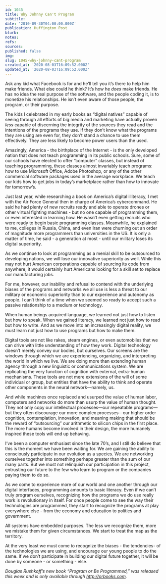 ```yaml
---
id: 1045
title: Why Johnny Can't Program
subtitle: 
date: '2010-09-30T04:00:00.000Z'
publication: Huffington Post
blurb: 
notes: 
refs: 
sources: 
published: false
img: 
slug: 1045-why-johnny-cant-program
created_at: '2020-08-03T16:09:52.000Z'
updated_at: '2020-08-03T16:09:52.000Z'
---
```

Ask any kid what Facebook is for and he’ll tell you it’s there to help him make friends. What else could he think? It’s how he *does* make friends. He has no idea the real purpose of the software, and the people coding it, is to monetize his relationships. He isn’t even aware of those people, the program, or their purpose.

The kids I celebrated in my early books as “digital natives” capable of seeing through all efforts of big media and marketing have actually proven *less* capable of discerning the integrity of the sources they read and the intentions of the programs they use. If they don’t know what the programs they are using are even for, they don’t stand a chance to use them effectively. They are less likely to become power users than the used.

Amazingly, America - the birthplace of the Internet - is the only developed nation that does not teach programming in its public schools. Sure, some of our schools have elected to offer “computer” classes, but instead of teaching programming, these classes almost invariably teach programs: how to use Microsoft Office, Adobe Photoshop, or any of the other commercial software packages used in the average workplace. We teach our kids how to get jobs in today’s marketplace rather than how to innovate for tomorrow’s.

Just last year, while researching a book on America’s digital illiteracy, I met with the Air Force General then in charge of America’s cybercommand. He said he had plenty of new recruits ready and able to operate drones or other virtual fighting machines - but no one capable of programming them, or even interested in learning how. He wasn’t even getting recruits who were ready to begin basic programming classes. Meanwhile, he explained to me, colleges in Russia, China, and even Iran were churning out an order of magnitude more programmers than universities in the US. It is only a matter of time, he said - a generation at most - until our military loses its digital superiority.

As we continue to look at programming as a menial skill to be outsourced to developing nations, we will lose our innovative superiority as well. While this may not hurt American corporations capable of sourcing its code from anywhere, it would certainly hurt Americans looking for a skill set to replace our manufacturing jobs.

For me, however, our inability and refusal to contend with the underlying biases of the programs and networks we all use is less a threat to our military or economic superiority than to our experience and autonomy as people. I can’t think of a time when we seemed so ready to accept such a passive relationship to a medium or technology. 

When human beings acquired language, we learned not just how to listen but how to speak. When we gained literacy, we learned not just how to read but how to write. And as we move into an increasingly digital reality, we must learn not just how to use programs but how to make them.

Digital tools are not like rakes, steam engines, or even automobiles that we can drive with little understanding of how they work. Digital technology doesn’t merely convey our bodies, but ourselves. Our screens are the windows through which we are experiencing, organizing, and interpreting the world in which we live. We are doing more than extending human agency through a new linguistic or communications system. We are replicating the very function of cognition with external, extra-human mechanisms. These tools are not mere extensions of the will of some individual or group, but entities that have the ability to think and operate other components in the neural network—namely, us.

And while machines once replaced and usurped the value of human labor, computers and networks do more than usurp the value of human thought. They not only copy our intellectual processes—our repeatable programs—but they often discourage our more complex processes—our higher order cognition, contemplation, innovation, and meaning making that should be the reward of “outsourcing” our arithmetic to silicon chips in the first place. The more humans become involved in their design, the more humanely inspired these tools will end up behaving.

I’ve been a computer enthusiast since the late 70’s, and I still do believe that this is the moment we have been waiting for. We are gaining the ability to consciously participate in our evolution as a species. We are networking ourselves together into something perhaps greater than the sum of our many parts. But we must not relinquish our participation in this project, entrusting our future to the few who learn to program or the companies paying them to do so.

As we come to experience more of our world and one another through our digital interfaces, programming amounts to basic literacy. Even if we can’t truly program ourselves, recognizing how the programs we do use really work is revolutionary in itself. For once people come to see the way their technologies are programmed, they start to recognize the programs at play everywhere else - from the economy and education to politics and government.

All systems have embedded purposes. The less we recognize them, more we mistake them for given circumstances. We start to treat the map as the territory.

At the very least we must come to recognize the biases - the tendencies- of the technologies we are using, and encourage our young people to do the same. If we don’t participate in building our digital future together, it will be done by someone - or something - else.

*Douglas Rushkoff’s new book “Program or Be Programmed,” was released this week and is only available through http://orbooks.com.*
